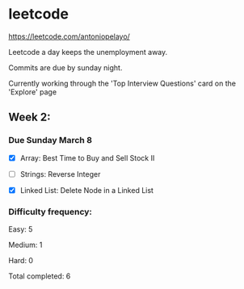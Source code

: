 # leetcode
https://leetcode.com/antoniopelayo/

Leetcode a day keeps the unemployment away.

Commits are due by sunday night.

Currently working through the 'Top Interview Questions' card on the 'Explore'
page

## Week 2:

### Due Sunday March 8
- [x] Array: Best Time to Buy and Sell Stock II

- [ ] Strings: Reverse Integer

- [x] Linked List: Delete Node in a Linked List 


### Difficulty frequency:
Easy: 5

Medium: 1

Hard: 0

Total completed: 6